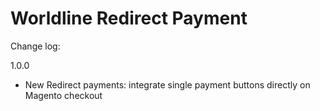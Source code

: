 # Worldline Redirect Payment

Change log:

1.0.0
- New Redirect payments: integrate single payment buttons directly on Magento checkout
